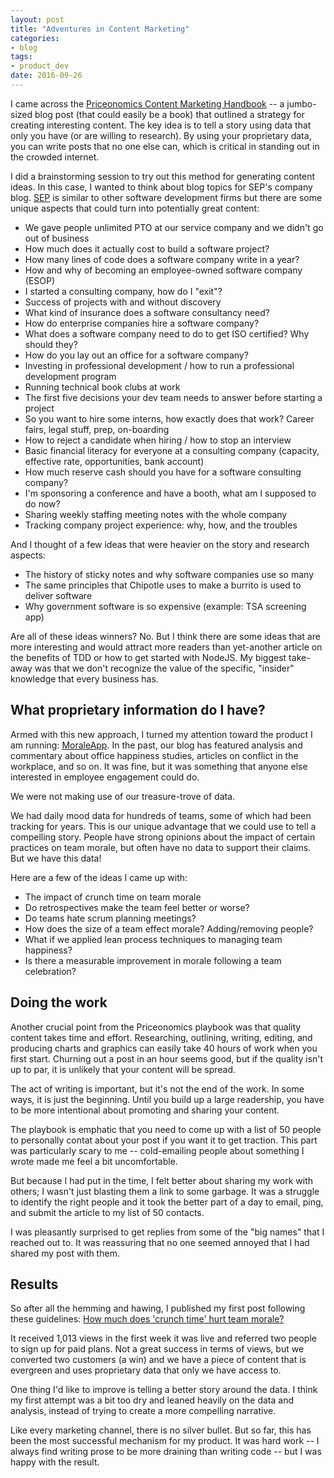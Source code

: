 ```yaml
---
layout: post
title: "Adventures in Content Marketing"
categories:
- blog
tags:
- product_dev
date: 2016-09-26
---
```


I came across the [Priceonomics Content Marketing Handbook][pcp] -- a jumbo-sized blog post (that could easily be a book) that outlined a strategy for creating interesting content. The key idea is to tell a story using data that only you have (or are willing to research). By using your proprietary data, you can write posts that no one else can, which is critical in standing out in the crowded internet.

I did a brainstorming session to try out this method for generating content ideas. In this case, I wanted to think about blog topics for SEP's company blog. [SEP][sep] is similar to other software development firms but there are some unique aspects that could turn into potentially great content:

- We gave people unlimited PTO at our service company and we didn't go out of business
- How much does it actually cost to build a software project?
- How many lines of code does a software company write in a year?
- How and why of becoming an employee-owned software company (ESOP)
- I started a consulting company, how do I "exit"?
- Success of projects with and without discovery
- What kind of insurance does a software consultancy need?
- How do enterprise companies hire a software company?
- What does a software company need to do to get ISO certified? Why should they?
- How do you lay out an office for a software company?
- Investing in professional development / how to run a professional development program
- Running technical book clubs at work
- The first five decisions your dev team needs to answer before starting a project
- So you want to hire some interns, how exactly does that work? Career fairs, legal stuff, prep, on-boarding
- How to reject a candidate when hiring / how to stop an interview
- Basic financial literacy for everyone at a consulting company (capacity, effective rate, opportunities, bank account)
- How much reserve cash should you have for a software consulting company?
- I'm sponsoring a conference and have a booth, what am I supposed to do now?
- Sharing weekly staffing meeting notes with the whole company
- Tracking company project experience: why, how, and the troubles

And I thought of a few ideas that were heavier on the story and research aspects:

- The history of sticky notes and why software companies use so many
- The same principles that Chipotle uses to make a burrito is used to deliver software
- Why government software is so expensive (example: TSA screening app)

Are all of these ideas winners? No. But I think there are some ideas that are more interesting and would attract more readers than yet-another article on the benefits of TDD or how to get started with NodeJS. My biggest take-away was that we don't recognize the value of the specific, "insider" knowledge that every business has.

## What proprietary information do I have?

Armed with this new approach, I turned my attention toward the product I am running: [MoraleApp][ma]. In the past, our blog has featured analysis and commentary about office happiness studies, articles on conflict in the workplace, and so on. It was fine, but it was something that anyone else interested in employee engagement could do.

We were not making use of our treasure-trove of data. 

We had daily mood data for hundreds of teams, some of which had been tracking for years. This is our unique advantage that we could use to tell a compelling story. People have strong opinions about the impact of certain practices on team morale, but often have no data to support their claims. But we have this data!

Here are a few of the ideas I came up with:

- The impact of crunch time on team morale
- Do retrospectives make the team feel better or worse?
- Do teams hate scrum planning meetings?
- How does the size of a team effect morale? Adding/removing people?
- What if we applied lean process techniques to managing team happiness?
- Is there a measurable improvement in morale following a team celebration?

## Doing the work

Another crucial point from the Priceonomics playbook was that quality content takes time and effort. Researching, outlining, writing, editing, and producing charts and graphics can easily take 40 hours of work when you first start. Churning out a post in an hour seems good, but if the quality isn't up to par, it is unlikely that your content will be spread.

The act of writing is important, but it's not the end of the work. In some ways, it is just the beginning. Until you build up a large readership, you have to be more intentional about promoting and sharing your content. 

The playbook is emphatic that you need to come up with a list of 50 people to personally contat about your post if you want it to get traction. This part was particularly scary to me -- cold-emailing people about something I wrote made me feel a bit uncomfortable.

But because I had put in the time, I felt better about sharing my work with others; I wasn't just blasting them a link to some garbage. It was a struggle to identify the right people and it took the better part of a day to email, ping, and submit the article to my list of 50 contacts.

I was pleasantly surprised to get replies from some of the "big names" that I reached out to. It was reassuring that no one seemed annoyed that I had shared my post with them.

## Results

So after all the hemming and hawing, I published my first post following these guidelines: [How much does 'crunch time' hurt team morale?][blog]

It received 1,013 views in the first week it was live and referred two people to sign up for paid plans. Not a great success in terms of views, but we converted two customers (a win) and we have a piece of content that is evergreen and uses proprietary data that only we have access to.

One thing I'd like to improve is telling a better story around the data. I think my first attempt was a bit too dry and leaned heavily on the data and analysis, instead of trying to create a more compelling narrative.

Like every marketing channel, there is no silver bullet. But so far, this has been the most successful mechanism for my product. It was hard work -- I always find writing prose to be more draining than writing code -- but I was happy with the result.

[pcp]: https://priceonomics.com/the-content-marketing-handbook/
[blog]: http://blog.moraleapp.com/crunch-time.html
[ma]: /morale/
[sep]: http://www.sep.com/
